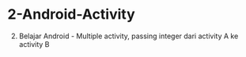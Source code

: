 # 2-Android-Activity
2. Belajar Android - Multiple activity, passing integer dari activity A ke activity B
